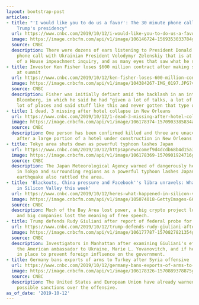 ```yaml
---
layout: bootstrap-post
articles:
- title: "'I would like you to do us a favor': The 30 minute phone call that changed
    Trump's presidency"
  url: https://www.cnbc.com/2019/10/12/i-would-like-you-to-do-us-a-favor-the-30-minute-phone-call-that-changed-trumps-presidency.html
  image: https://image.cnbcfm.com/api/v1/image/106146724-1569353033784gettyimages-801987348.jpeg?v=1569353082
  source: CNBC
  description: There were dozens of ears listening to President Donald Trump's 30-minute
    phone call with Ukrainian President Volodymyr Zelenskiy that is at the center
    of a House impeachment inquiry, and as many eyes that saw what he said.
- title: Investor Ken Fisher loses $600 million contract after making sexist comments
    at summit
  url: https://www.cnbc.com/2019/10/12/ken-fisher-loses-600-million-contract-after-uproar-over-sexist-remarks.html
  image: https://image.cnbcfm.com/api/v1/image/104384267-IMG_0197.JPG?v=1570804225
  source: CNBC
  description: Fisher was initially defiant amid the backlash in an interview with
    Bloomberg, in which he said he had "given a lot of talks, a lot of times, in a
    lot of places and said stuff like this and never gotten that type of response."
- title: 1 dead, 3 missing after hotel collapse in New Orleans
  url: https://www.cnbc.com/2019/10/12/1-dead-3-missing-after-hotel-collapse-in-new-orleans.html
  image: https://image.cnbcfm.com/api/v1/image/106178374-1570903385834ap_19285602660447.jpg?v=1570903492
  source: CNBC
  description: One person has been confirmed killed and three are unaccounted for
    after a large portion of a hotel under construction in New Orleans suddenly collapsed.
- title: Tokyo area shuts down as powerful typhoon lashes Japan
  url: https://www.cnbc.com/2019/10/12/httpsapnewscomef9d4dcdb68b4d15a39b30c89a84b5b9-click-to-copy-related-topics-typhoons-ap-top-news-tokyo-international-news-general-news-science-japan-asia-pacific-typhoon-hagibis-earthquakes-tokyo-area.html
  image: https://image.cnbcfm.com/api/v1/image/106178369-1570901924716gettyimages-1175369168.jpeg?v=1570901945
  source: CNBC
  description: The Japan Meteorological Agency warned of dangerously heavy rainfall
    in Tokyo and surrounding regions as a powerful typhoon lashes Japan. A coastal
    earthquake also rattled the area.
- title: 'Blackouts, China pressure and Facebook''s libra unravels: What happened
    in Silicon Valley this week'
  url: https://www.cnbc.com/2019/10/12/heres-what-happened-in-silicon-valley-this-week.html
  image: https://image.cnbcfm.com/api/v1/image/105074018-GettyImages-669889778.jpg?v=1570829866
  source: CNBC
  description: Much of the Bay Area lost power, a big crypto project lost its mojo
    and big companies lost the meaning of free speech.
- title: Trump defends Rudy Giuliani after report of federal probe for Ukraine dealings
  url: https://www.cnbc.com/2019/10/12/trump-defends-rudy-giuliani-after-report-of-federal-probe-over-ukraine.html
  image: https://image.cnbcfm.com/api/v1/image/106177787-1570827821354gettyimages-1175358941.jpeg?v=1570827844
  source: CNBC
  description: Investigators in Manhattan after examining Giuliani's efforts to undermine
    the American ambassador to Ukraine, Marie L. Yovanovitch, and if he broke laws
    in place to prevent foreign influence on the government.
- title: Germany bans exports of arms to Turkey after Syria offensive
  url: https://www.cnbc.com/2019/10/12/germany-bans-exports-of-arms-to-turkey-after-syria-offensive.html
  image: https://image.cnbcfm.com/api/v1/image/106178326-1570889378875gettyimages-1172526463.jpeg?v=1570889423
  source: CNBC
  description: The United States and European Union have already warned Turkey of
    possible sanctions over the offensive.
as_of_date: '2019-10-12'
---
```


